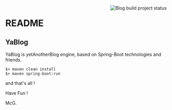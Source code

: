 <img style="float:right;" title="Blog build project status" src="https://travis-ci.org/mcgivrer/blog.svg" data-pin-nopin="true">

# README

## YaBlog

YaBlog is yetAnotherBlog engine, based on Spring-Boot technologies and friends.

    $> maven clean install
    $> maven spring-boot:run
    
and that's all !


Have Fun !


McG.